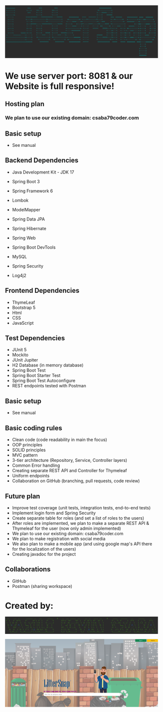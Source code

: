 ![img.png](src/main/resources/static/readme/banner-app.png)

# We use server port: 8081 & our Website is full responsive!

## Hosting plan

### We plan to use our existing domain: csaba79coder.com

## Basic setup

- See manual

## Backend Dependencies

- Java Development Kit - JDK 17
- Spring Boot 3
- Spring Framework 6

- Lombok
- ModelMapper
- Spring Data JPA
- Spring Hibernate
- Spring Web
- Spring Boot DevTools
- MySQL
- Spring Security
- Log4j2

## Frontend Dependencies

- ThymeLeaf
- Bootstrap 5
- Html
- CSS
- JavaScript

## Test Dependencies

- JUnit 5
- Mockito
- JUnit Jupiter
- H2 Database (in memory database)
- Spring Boot Test
- Spring Boot Starter Test
- Spring Boot Test Autoconfigure
- REST endpoints tested with Postman

## Basic setup

- See manual

## Basic coding rules

- Clean code (code readability in main the focus)
- OOP principles
- SOLID principles
- MVC pattern
- 3-tier architecture (Repository, Service, Controller layers)
- Common Error handling
- Creating separate REST API and Controller for Thymeleaf
- Uniform endpoints
- Collaboration on GitHub (branching, pull requests, code review)

## Future plan

- Improve test coverage (unit tests, integration tests, end-to-end tests)
- Implement login form and Spring Security
- Create separate table for roles (and set a list of roles to the users)
- After roles are implemented, we plan to make a separate REST API & Thymeleaf for the user (now only admin implemented)
- We plan to use our existing domain: csaba79coder.com
- We plan to make registration with social media
- We also plan to make a mobile app (and using google map's API there for the localization of the users)
- Creating javadoc for the project

## Collaborations

- GitHub
- Postman (sharing workspace)

# Created by:

![img_1.png](src/main/resources/static/readme/banner-team.png)

![img.png](src/main/resources/static/readme/indexPage.png)